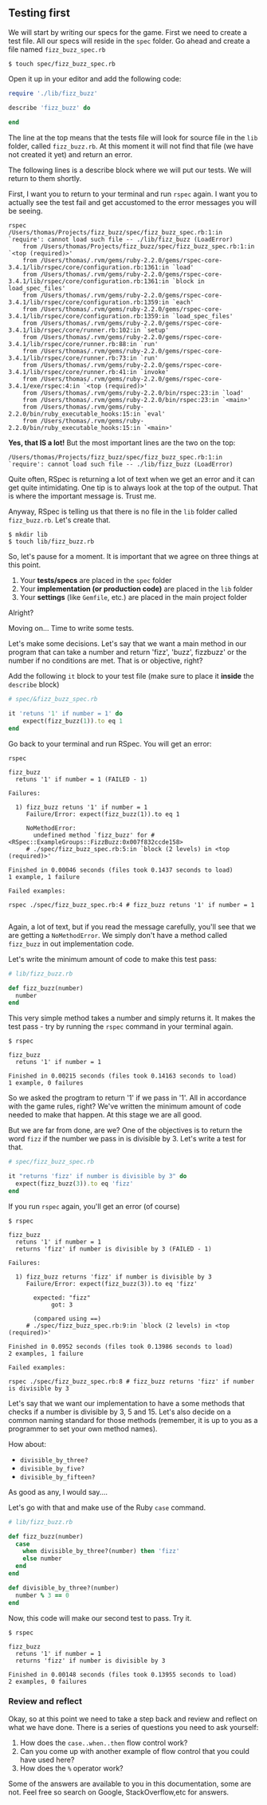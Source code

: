 ## Testing first

We will start by writing our specs for the game. First we need to create a test file. All our specs will reside in the `spec` folder. Go ahead and create a file named `fizz_buzz_spec.rb`

```shell
$ touch spec/fizz_buzz_spec.rb
```

Open it up in your editor and add the following code:

```ruby
require './lib/fizz_buzz'

describe 'fizz_buzz' do
  
end
```
The line at the top means that the tests file will look for source file in the `lib` folder, called `fizz_buzz.rb`. At this moment it will not find that file (we have not created it yet) and return an error.

The following lines is a describe block where we will put our tests. We will return to them shortly. 

First, I want you to return to your terminal and run `rspec` again. I want you to actually see the test fail and get accustomed to the error messages you will be seeing.

```shell
rspec
/Users/thomas/Projects/fizz_buzz/spec/fizz_buzz_spec.rb:1:in `require': cannot load such file -- ./lib/fizz_buzz (LoadError)
	from /Users/thomas/Projects/fizz_buzz/spec/fizz_buzz_spec.rb:1:in `<top (required)>'
	from /Users/thomas/.rvm/gems/ruby-2.2.0/gems/rspec-core-3.4.1/lib/rspec/core/configuration.rb:1361:in `load'
	from /Users/thomas/.rvm/gems/ruby-2.2.0/gems/rspec-core-3.4.1/lib/rspec/core/configuration.rb:1361:in `block in load_spec_files'
	from /Users/thomas/.rvm/gems/ruby-2.2.0/gems/rspec-core-3.4.1/lib/rspec/core/configuration.rb:1359:in `each'
	from /Users/thomas/.rvm/gems/ruby-2.2.0/gems/rspec-core-3.4.1/lib/rspec/core/configuration.rb:1359:in `load_spec_files'
	from /Users/thomas/.rvm/gems/ruby-2.2.0/gems/rspec-core-3.4.1/lib/rspec/core/runner.rb:102:in `setup'
	from /Users/thomas/.rvm/gems/ruby-2.2.0/gems/rspec-core-3.4.1/lib/rspec/core/runner.rb:88:in `run'
	from /Users/thomas/.rvm/gems/ruby-2.2.0/gems/rspec-core-3.4.1/lib/rspec/core/runner.rb:73:in `run'
	from /Users/thomas/.rvm/gems/ruby-2.2.0/gems/rspec-core-3.4.1/lib/rspec/core/runner.rb:41:in `invoke'
	from /Users/thomas/.rvm/gems/ruby-2.2.0/gems/rspec-core-3.4.1/exe/rspec:4:in `<top (required)>'
	from /Users/thomas/.rvm/gems/ruby-2.2.0/bin/rspec:23:in `load'
	from /Users/thomas/.rvm/gems/ruby-2.2.0/bin/rspec:23:in `<main>'
	from /Users/thomas/.rvm/gems/ruby-2.2.0/bin/ruby_executable_hooks:15:in `eval'
	from /Users/thomas/.rvm/gems/ruby-2.2.0/bin/ruby_executable_hooks:15:in `<main>'
```

**Yes, that IS a lot!** But the most important lines are the two on the top:
```text
/Users/thomas/Projects/fizz_buzz/spec/fizz_buzz_spec.rb:1:in `require': cannot load such file -- ./lib/fizz_buzz (LoadError)
```

Quite often, RSpec is returning a lot of text when we get an error and it can get quite intimidating. One tip is to always look at the top of the output. That is where the important message is. Trust me.

Anyway, RSpec is telling us that there is no file in the `lib` folder called `fizz_buzz.rb`. Let's create that.

```shell
$ mkdir lib
$ touch lib/fizz_buzz.rb
```

So, let's pause for a moment. It is important that we agree on three things at this point. 
1. Your **tests/specs** are placed in the `spec` folder
2. Your **implementation (or production code)** are placed in the `lib` folder
3. Your **settings** (like `Gemfile`, etc.) are placed in the main project folder

Alright?

Moving on... Time to write some tests. 

Let's make some decisions. Let's say that we want a main method in our program that can take a number and return 'fizz', 'buzz', fizzbuzz' or the number if no conditions are met. That is or objective, right?

Add the following `it` block to your test file (make sure to place it **inside** the `describe` block)

```ruby
# spec/&fizz_buzz_spec.rb

it 'retuns '1' if number = 1' do
    expect(fizz_buzz(1)).to eq 1 
end
```

Go back to your terminal and run RSpec. You will get an error:

```shell
rspec

fizz_buzz
  retuns '1' if number = 1 (FAILED - 1)

Failures:

  1) fizz_buzz retuns '1' if number = 1
     Failure/Error: expect(fizz_buzz(1)).to eq 1
     
     NoMethodError:
       undefined method `fizz_buzz' for #<RSpec::ExampleGroups::FizzBuzz:0x007f832ccde158>
     # ./spec/fizz_buzz_spec.rb:5:in `block (2 levels) in <top (required)>'

Finished in 0.00046 seconds (files took 0.1437 seconds to load)
1 example, 1 failure

Failed examples:

rspec ./spec/fizz_buzz_spec.rb:4 # fizz_buzz retuns '1' if number = 1


```
Again, a lot of text, but if you read the message carefully, you'll see that we are getting a `NoMethodError`. We simply don't have a method called `fizz_buzz` in out implementation code.

Let's write the minimum amount of code to make this test pass:

```ruby
# lib/fizz_buzz.rb

def fizz_buzz(number)
  number
end
```

This very simple method takes a number and simply returns it. It makes the test pass - try by running the `rspec` command in your terminal again.

```shell
$ rspec

fizz_buzz
  retuns '1' if number = 1

Finished in 0.00215 seconds (files took 0.14163 seconds to load)
1 example, 0 failures
```

So we asked the progtram to return '1' if we pass in '1'. All in accordance with the game rules, right? We've written the minimum amount of code needed to make that happen. At this stage we are all good.

But we are far from done, are we? One of the objectives is to return the word `fizz` if the number we pass in is divisible by 3. Let's write a test for that.

```ruby
# spec/fizz_buzz_spec.rb

it "returns 'fizz' if number is divisible by 3" do
  expect(fizz_buzz(3)).to eq 'fizz'
end
```

If you run `rspec` again, you'll get an error (of course)

```shell
$ rspec

fizz_buzz
  retuns '1' if number = 1
  returns 'fizz' if number is divisible by 3 (FAILED - 1)

Failures:

  1) fizz_buzz returns 'fizz' if number is divisible by 3
     Failure/Error: expect(fizz_buzz(3)).to eq 'fizz'
     
       expected: "fizz"
            got: 3
     
       (compared using ==)
     # ./spec/fizz_buzz_spec.rb:9:in `block (2 levels) in <top (required)>'

Finished in 0.0952 seconds (files took 0.13986 seconds to load)
2 examples, 1 failure

Failed examples:

rspec ./spec/fizz_buzz_spec.rb:8 # fizz_buzz returns 'fizz' if number is divisible by 3
```

Let's say that we want our implementation to have a some methods that checks if a number is divisible by 3, 5 and 15. Let's also decide on a common naming standard for those methods (remember, it is up to you as a programmer to set your own method names). 

How about:
* `divisible_by_three?`
* `divisible_by_five?`
* `divisible_by_fifteen?`

As good as any, I would say....

Let's go with that and make use of the Ruby `case` command.
```ruby
# lib/fizz_buzz.rb

def fizz_buzz(number)
  case
    when divisible_by_three?(number) then 'fizz'
    else number
  end
end

def divisible_by_three?(number)
  number % 3 == 0
end

```
Now, this code will make our second test to pass. Try it.

```shell
$ rspec

fizz_buzz
  retuns '1' if number = 1
  returns 'fizz' if number is divisible by 3

Finished in 0.00148 seconds (files took 0.13955 seconds to load)
2 examples, 0 failures
```
### Review and reflect
Okay, so at this point we need to take a step back and review and reflect on what we have done. There is a series of questions you need to ask yourself:
1. How does the `case..when..then` flow control work?
2. Can you come up with another example of flow control that you could have used here?
3. How does the `%` operator work?

Some of the answers are available to you in this documentation, some are not. Feel free so search on Google, StackOverflow,etc for answers.  






